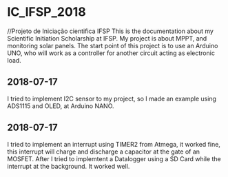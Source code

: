 # IC_IFSP_2018
//Projeto de Iniciação cientifica IFSP
This is the documentation about my Scientific Initiation Scholarship at IFSP. My project is about MPPT, and monitoring solar panels.
The start point of this project is to use an Arduino UNO, who will work as a controller for another circuit acting as electronic load.
## 2018-07-17
I tried to implement I2C sensor to my project, so I made an example using ADS1115 and OLED, at Arduino NANO.
## 2018-07-17
I tried to implement an interrupt using TIMER2 from Atmega, it worked fine, this interrupt will charge and discharge a capacitor at the gate of an MOSFET.
After I tried to implemtent a Datalogger using a SD Card while the interrupt at the background.
It worked well.
